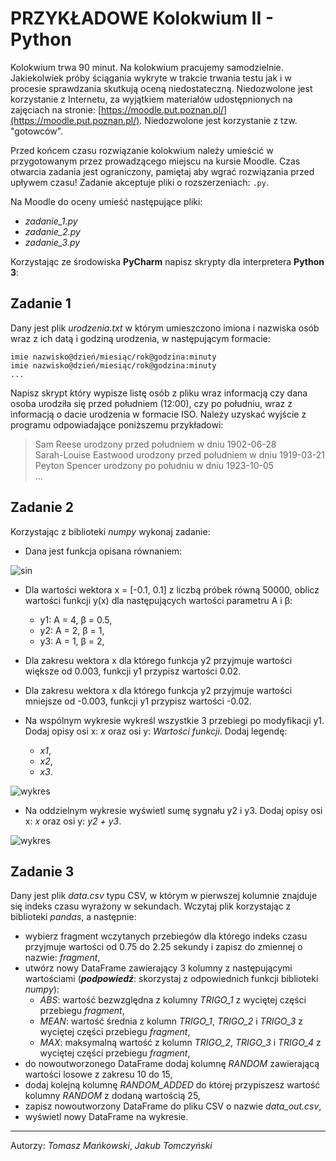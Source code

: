 # PRZYKŁADOWE Kolokwium II - Python

Kolokwium trwa 90 minut. Na kolokwium pracujemy samodzielnie. Jakiekolwiek próby ściągania wykryte w trakcie trwania testu jak i w procesie sprawdzania skutkują oceną niedostateczną. Niedozwolone jest korzystanie z Internetu, za wyjątkiem materiałów udostępnionych na zajęciach na stronie: [https://moodle.put.poznan.pl/](https://moodle.put.poznan.pl/). Niedozwolone jest korzystanie z tzw. "gotowców".

Przed końcem czasu rozwiązanie kolokwium należy umieścić w przygotowanym przez prowadzącego miejscu na kursie Moodle. Czas otwarcia zadania jest ograniczony, pamiętaj aby wgrać rozwiązania przed upływem czasu! Zadanie akceptuje pliki o rozszerzeniach: `.py`.

Na Moodle do oceny umieść następujące pliki:

- *zadanie_1.py*
- *zadanie_2.py*
- *zadanie_3.py*

Korzystając ze środowiska **PyCharm** napisz skrypty dla interpretera **Python 3**:

## Zadanie 1

Dany jest plik *urodzenia.txt* w którym umieszczono imiona i nazwiska osób wraz z ich datą i godziną urodzenia, w następującym formacie:

```plaintext
imie nazwisko@dzień/miesiąc/rok@godzina:minuty  
imie nazwisko@dzień/miesiąc/rok@godzina:minuty  
...
```

Napisz skrypt który wypisze listę osób z pliku wraz informacją czy dana osoba urodziła się przed południem (12:00), czy po południu, wraz z informacją o dacie urodzenia w formacie ISO. Należy uzyskać wyjście z programu odpowiadające poniższemu przykładowi:

> Sam Reese urodzony przed południem w dniu 1902-06-28  
> Sarah-Louise Eastwood urodzony przed południem w dniu 1919-03-21  
> Peyton Spencer urodzony po południu w dniu 1923-10-05  
> ...

## Zadanie 2

Korzystając z biblioteki *numpy* wykonaj zadanie:

- Dana jest funkcja opisana równaniem:

![sin](./_images/equation.svg)

- Dla wartości wektora x = [-0.1, 0.1] z liczbą próbek równą 50000, oblicz wartości funkcji y(x) dla następujących wartości parametru A i β:
    - y1: A = 4, β = 0.5,
    - y2: A = 2, β = 1,
    - y3: A = 1, β = 2,
    
- Dla zakresu wektora x dla którego funkcja y2 przyjmuje wartości większe od 0.003, funkcji y1 przypisz wartości 0.02.

- Dla zakresu wektora x dla którego funkcja y2 przyjmuje wartości mniejsze od -0.003, funkcji y1 przypisz wartości -0.02.
    
- Na wspólnym wykresie wykreśl wszystkie 3 przebiegi po modyfikacji y1. Dodaj opisy osi x: *x* oraz osi y: *Wartości funkcji*. Dodaj legendę:
    - *x1*,
    - *x2*,
    - *x3*.

![wykres](./_images/wykres_1.png)

- Na oddzielnym wykresie wyświetl sumę sygnału y2 i y3. Dodaj opisy osi x: *x* oraz osi y: *y2 + y3*.

![wykres](./_images/wykres_2.png)

## Zadanie 3

Dany jest plik *data.csv* typu CSV, w którym w pierwszej kolumnie znajduje się indeks czasu wyrażony w sekundach. Wczytaj plik korzystając z biblioteki *pandas*, a następnie:
- wybierz fragment wczytanych przebiegów dla którego indeks czasu przyjmuje wartości od 0.75 do 2.25 sekundy i zapisz do zmiennej o nazwie: *fragment*,
- utwórz nowy DataFrame zawierający 3 kolumny z następującymi wartościami (***podpowiedź***: skorzystaj z odpowiednich funkcji biblioteki *numpy*):
    - *ABS*: wartość bezwzględna z kolumny *TRIGO_1* z wyciętej części przebiegu *fragment*,
    - *MEAN*: wartość średnia z kolumn *TRIGO_1*, *TRIGO_2* i *TRIGO_3* z wyciętej części przebiegu *fragment*,
    - *MAX*: maksymalną wartość z kolumn *TRIGO_2*, *TRIGO_3* i *TRIGO_4* z wyciętej części przebiegu *fragment*,
- do nowoutworzonego DataFrame dodaj kolumnę *RANDOM* zawierającą wartości losowe z zakresu 10 do 15,
- dodaj kolejną kolumnę *RANDOM_ADDED* do której przypiszesz wartość kolumny *RANDOM* z dodaną wartością 25,
- zapisz nowoutworzony DataFrame do pliku CSV o nazwie *data_out.csv*,
- wyświetl nowy DataFrame na wykresie.



---

Autorzy: *Tomasz Mańkowski*, *Jakub Tomczyński*
